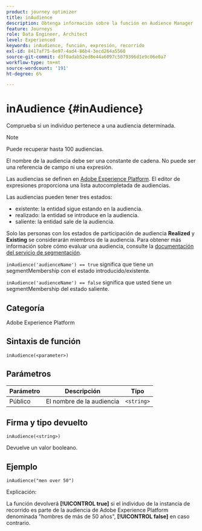 ```yaml
---
product: journey optimizer
title: inAudience
description: Obtenga información sobre la función en Audience Manager
feature: Journeys
role: Data Engineer, Architect
level: Experienced
keywords: inAudience, función, expresión, recorrido
exl-id: 8417af75-6e97-4ad4-86b4-3ecd264a5560
source-git-commit: d3f0adab52ed8e44a6097c5079396d1e9c06e0a7
workflow-type: tm+mt
source-wordcount: '191'
ht-degree: 6%

---
```


# inAudience {#inAudience}

Comprueba si un individuo pertenece a una audiencia determinada.

>[!NOTE]
>
>Puede recuperar hasta 100 audiencias.

El nombre de la audiencia debe ser una constante de cadena. No puede ser una referencia de campo ni una expresión.

Las audiencias se definen en [Adobe Experience Platform](https://platform.adobe.com/audience/overview). El editor de expresiones proporciona una lista autocompletada de audiencias.

Las audiencias pueden tener tres estados:

* existente: la entidad sigue estando en la audiencia.
* realizado: la entidad se introduce en la audiencia.
* saliente: la entidad sale de la audiencia.

Solo las personas con los estados de participación de audiencia **Realized** y **Existing** se considerarán miembros de la audiencia. Para obtener más información sobre cómo evaluar una audiencia, consulte la [documentación del servicio de segmentación](https://experienceleague.adobe.com/docs/experience-platform/segmentation/tutorials/evaluate-a-segment.html#interpret-segment-results).

`inAudience('audienceName') == true` significa que tiene un segmentMembership con el estado introducido/existente.

`inAudience('audienceName') == false` significa que usted tiene un segmentMembership del estado saliente.

## Categoría

Adobe Experience Platform

## Sintaxis de función

`inAudience(<parameter>)`

## Parámetros

| Parámetro | Descripción | Tipo |
|--- |--- |--- |
| Público | El nombre de la audiencia | `<string>` |

## Firma y tipo devuelto

`inAudience(<string>)`

Devuelve un valor booleano.

## Ejemplo

`inAudience("men over 50")`

Explicación:

La función devolverá **[!UICONTROL true]** si el individuo de la instancia de recorrido es parte de la audiencia de Adobe Experience Platform denominada &quot;hombres de más de 50 años&quot;, **[!UICONTROL false]** en caso contrario.
